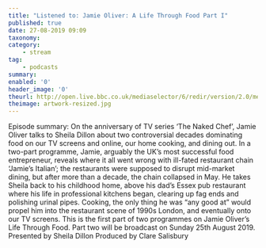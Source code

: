 ```yaml
---
title: "Listened to: Jamie Oliver: A Life Through Food Part I"
published: true
date: 27-08-2019 09:09
taxonomy:
category:
	- stream
tag:
	- podcasts
summary:
enabled: '0'
header_image: '0'
theurl: http://open.live.bbc.co.uk/mediaselector/6/redir/version/2.0/mediaset/audio-nondrm-download/proto/http/vpid/p07kqclh.mp3
theimage: artwork-resized.jpg
--- 
```

Episode summary: On the anniversary of TV series ‘The Naked Chef’, Jamie Oliver talks to Sheila Dillon about two controversial decades dominating food on our TV screens and online, our home cooking, and dining out. In a two-part programme, Jamie, arguably the UK’s most successful food entrepreneur, reveals where it all went wrong with ill-fated restaurant chain ‘Jamie’s Italian’; the restaurants were supposed to disrupt mid-market dining, but after more than a decade, the chain collapsed in May. He takes Sheila back to his childhood home, above his dad’s Essex pub restaurant where his life in professional kitchens began, clearing up fag ends and polishing urinal pipes. Cooking, the only thing he was “any good at” would propel him into the restaurant scene of 1990s London, and eventually onto our TV screens. This is the first part of two programmes on Jamie Oliver’s Life Through Food. Part two will be broadcast on Sunday 25th August 2019. Presented by Sheila Dillon Produced by Clare Salisbury
